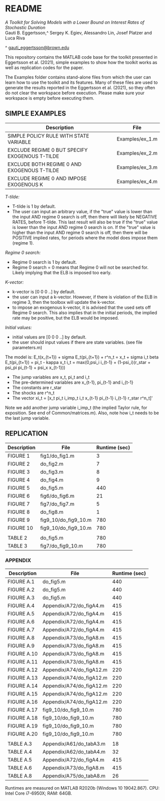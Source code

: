 # README

*A Toolkit for Solving Models with a Lower Bound on Interest Rates of Stochastic Duration*  
Gauti B. Eggertsson,^ Sergey K. Egiev, Alessandro Lin, Josef Platzer and Luca Riva  

^ gauti_eggertsson@brown.edu  

This repository contains the MATLAB code base for the toolkit presented in Eggertsson et al. (2021), simple examples to show how the toolkit works as well as replication codes for the paper.


The Examples folder contains stand-alone files from which the user can learn how to use the toolkit and its features.
Many of these files are used to generate the results reported in the Eggertsson et al. (2021), so they often do not clear the workspace before execution. Please make sure your workspace is empty before executing them. 


## SIMPLE EXAMPLES

| Description                                    | File            |
| --                                             | --              |
| SIMPLE POLICY RULE WITH STATE VARIABLE         | Examples/ex_1.m |
| EXCLUDE REGIME 0 BUT SPECIFY EXOGENOUS T-TILDE | Examples/ex_2.m |
| EXCLUDE BOTH REGIME 0 AND EXOGENOUS T-TILDE    | Examples/ex_3.m |
| EXCLUDE REGIME 0 AND IMPOSE EXOGENOUS K        | Examples/ex_4.m |

*T-tilde:*
- T-tilde is 1 by default.
- The user can input an arbitrary value, if the "true" value is lower than the input AND regime 0 search is off, then there will likely be NEGATIVE RATES, before T-tilde. This last result will also be true if the "true" value is lower than the input AND regime 0 search is on. If the "true" value is higher than the input AND regime 0 search is off, then there will be POSITIVE implied rates, for periods where the model does impose them (regime 1).

*Regime 0 search:*
- Regime 0 search is 1 by default.
- Regime 0 search = 0 means that Regime 0 will not be searched for. Likely implying that the ELB is imposed too early.

*K-vector:*
- k-vector is [0 0 0 ..]  by default.
- the user can input a k-vector. However, if there is violation of the ELB in regime 3, then the toolbox will update the k-vector.
- to impose an exogenous k-vector, it is advised that the used sets off Regime 0 search. This also implies that in the initial periods, the implied rate may be positive, but the ELB would be imposed.

*Initial values:*
- initial values are [0 0 0 ..]  by default.
- the user should input values if there are state variables. (see file parameters.m)

The model is:
E_t(x_{t+1}) + sigma E_t(pi_{t+1}) + r^n_t = x_t + sigma i_t
beta E_t(pi_{t+1}) = pi_t - kappa x_t
i_t = max(0,psi_i i_{t-1} + (1-psi_i)(r_star + psi_pi pi_{t-1} + psi_x x_{t-1}))

- The jump variables are x_t, pi_t and i_t
- The pre-determined variables are x_{t-1}, pi_{t-1} and i_{t-1}
- The constants are r_star
- The shocks are r^n_t
- The vector xi_t = [x_t pi_t i_imp_t i_t x_{t-1} pi_{t-1} i_{t-1} r_star r^n_t]'

Note we add another jump variable i_imp_t (the implied Taylor rule, for exposition. See end of Common/matrices.m). Also, note how i_t needs to be the last jump variable.

## REPLICATION

| Description  | File                 | Runtime (sec) |
| --           | --                   | --            |
| FIGURE  1    | fig1/do_fig1.m       | 3             |
| FIGURE  2    | do_fig2.m            | 7             |
| FIGURE  3    | do_fig3.m            | 8             |
| FIGURE  4    | do_fig4.m            | 9             |
| FIGURE  5    | do_fig5.m            | 440           |
| FIGURE  6    | fig6/do_fig6.m       | 21            |
| FIGURE  7    | fig7/do_fig7.m       | 5             |
| FIGURE  8    | do_fig8.m            | 1             |
| FIGURE  9    | fig9_10/do_fig9_10.m | 780           |
| FIGURE 10    | fig9_10/do_fig9_10.m | 780           |
|              |                      |               |
| TABLE   2    | do_fig5.m            | 780           |
| TABLE   3    | fig7/do_fig9_10.m    | 780           |

### APPENDIX

| Description | File                     | Runtime (sec) |
| --          | --                       | --            |
| FIGURE A.1  | do_fig5.m                | 440           | 
| FIGURE A.2  | do_fig5.m                | 440           |
| FIGURE A.3  | do_fig5.m                | 440           |
| FIGURE A.4  | Appendix/A72/do_figA4.m  | 415           |
| FIGURE A.5  | Appendix/A72/do_figA4.m  | 415           |
| FIGURE A.6  | Appendix/A72/do_figA4.m  | 415           |
| FIGURE A.7  | Appendix/A72/do_figA4.m  | 415           |
| FIGURE A.8  | Appendix/A73/do_figA8.m  | 415           |
| FIGURE A.9  | Appendix/A73/do_figA8.m  | 415           |
| FIGURE A.10 | Appendix/A73/do_figA8.m  | 415           |
| FIGURE A.11 | Appendix/A73/do_figA8.m  | 415           |
| FIGURE A.12 | Appendix/A74/do_figA12.m | 220           |
| FIGURE A.13 | Appendix/A74/do_figA12.m | 220           |
| FIGURE A.14 | Appendix/A74/do_figA12.m | 220           |
| FIGURE A.15 | Appendix/A74/do_figA12.m | 220           |
| FIGURE A.16 | Appendix/A74/do_figA12.m | 220           |
| FIGURE A.17 | fig9_10/do_fig9_10.m     | 780           |
| FIGURE A.18 | fig9_10/do_fig9_10.m     | 780           |
| FIGURE A.19 | fig9_10/do_fig9_10.m     | 780           |
| FIGURE A.20 | fig9_10/do_fig9_10.m     | 780           |
|             |                          |               |
| TABLE A.3   | Appendix/A61/do_tabA3.m  | 18            |
| TABLE A.4   | Appendix/A62/do_tabA4.m  | 32            |
| TABLE A.5   | Appendix/A72/do_figA4.m  | 415           |
| TABLE A.6   | Appendix/A73/do_figA8.m  | 415           |
| TABLE A.8   | Appendix/A75/do_tabA8.m  | 26            |

Runtimes are measured on MATLAB R2020b (Windows 10 19042.867). 
CPU: Intel Core i7-6950X; RAM: 64GB. 
